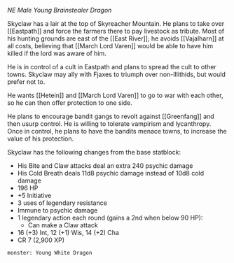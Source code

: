 *NE Male Young Brainstealer Dragon*

Skyclaw has a lair at the top of Skyreacher Mountain. He plans to take over [[Eastpath]] and force the farmers there to pay livestock as tribute. Most of his hunting grounds are east of the [[East River]]; he avoids [[Vajalharn]] at all costs, believing that [[March Lord Varen]] would be able to have him killed if the lord was aware of him.

He is in control of a cult in Eastpath and plans to spread the cult to other towns. Skyclaw may ally with Fjaxes to triumph over non-Illithids, but would prefer not to.

He wants [[Hetein]] and [[March Lord Varen]] to go to war with each other, so he can then offer protection to one side.

He plans to encourage bandit gangs to revolt against [[Greenfang]] and then usurp control. He is willing to tolerate vampirism and lycanthropy. Once in control, he plans to have the bandits menace towns, to increase the value of his protection.

Skyclaw has the following changes from the base statblock:
* His Bite and Claw attacks deal an extra 240 psychic damage
* His Cold Breath deals 11d8 psychic damage instead of 10d8 cold damage
* 196 HP
* +5 Initiative
* 3 uses of legendary resistance
* Immune to psychic damage
* 1 legendary action each round (gains a 2nd when below 90 HP):
	* Can make a Claw attack
* 16 (+3) Int, 12 (+1) Wis, 14 (+2) Cha
* CR 7 (2,900 XP)

```statblock
monster: Young White Dragon
```